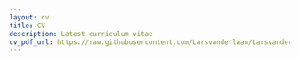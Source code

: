 ```yaml
---
layout: cv
title: CV
description: Latest curriculum vitae
cv_pdf_url: https://raw.githubusercontent.com/Larsvanderlaan/Larsvanderlaan.github.io/master/assets/pdf/Lars_vdLaan_CV.pdf
---
```


 
